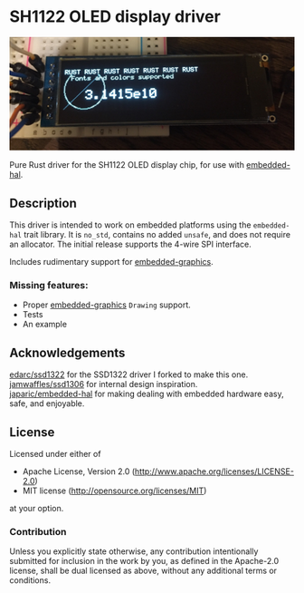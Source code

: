 # SH1122 OLED display driver

![SH1122 display showing a demo picture](demo.jpg)

Pure Rust driver for the SH1122 OLED display chip, for use with
[embedded-hal](https://crates.io/crates/embedded-hal).

## Description

This driver is intended to work on embedded platforms using the `embedded-hal`
trait library. It is `no_std`, contains no added `unsafe`, and does not require
an allocator. The initial release supports the 4-wire SPI interface.

Includes rudimentary support for [embedded-graphics](https://github.com/jamwaffles/embedded-graphics).

### Missing features:

- Proper [embedded-graphics](https://github.com/jamwaffles/embedded-graphics)
  `Drawing` support.
- Tests
- An example

## Acknowledgements

[edarc/ssd1322](https://github.com/edarc/ssd1322) for the SSD1322 driver
I forked to make this one.  
[jamwaffles/ssd1306](https://github.com/jamwaffles/ssd1306) for internal design
inspiration.  
[japaric/embedded-hal](https://github.com/japaric/embedded-hal) for making
dealing with embedded hardware easy, safe, and enjoyable.

## License

Licensed under either of

- Apache License, Version 2.0 (http://www.apache.org/licenses/LICENSE-2.0)
- MIT license (http://opensource.org/licenses/MIT)

at your option.

### Contribution

Unless you explicitly state otherwise, any contribution intentionally submitted
for inclusion in the work by you, as defined in the Apache-2.0 license, shall
be dual licensed as above, without any additional terms or conditions.
